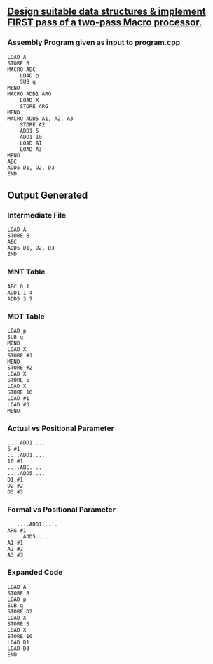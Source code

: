 <h2>
  
[ Design suitable data structures & implement FIRST pass of a two-pass Macro processor. ](https://github.com/toaryangupta/LPCC/blob/main/Assignment%2002/program.cpp)

</h2>

<h3> Assembly Program  given as input to program.cpp</h3>

```assembly
LOAD A
STORE B
MACRO ABC
    LOAD p
    SUB q
MEND
MACRO ADD1 ARG
    LOAD X
    STORE ARG
MEND
MACRO ADD5 A1, A2, A3
    STORE A2
    ADD1 5
    ADD1 10
    LOAD A1
    LOAD A3
MEND
ABC
ADD5 D1, D2, D3
END
  ```

<h2> Output Generated</h2>

<p> <h3> Intermediate File </h3> 

```assembly
LOAD A
STORE B
ABC
ADD5 D1, D2, D3
END
```
</p>

<p> <h3> MNT Table </h3> 

```assembly
ABC 0 1
ADD1 1 4
ADD5 3 7
```
</p>

<p> <h3> MDT Table</h3> 

```assembly
LOAD p 
SUB q 
MEND
LOAD X 
STORE #1 
MEND
STORE #2 
LOAD X 
STORE 5 
LOAD X 
STORE 10 
LOAD #1 
LOAD #3 
MEND
```
</p>

<p> <h3> Actual vs Positional Parameter</h3> 

```assembly
....ADD1....
5 #1
....ADD1....
10 #1
....ABC....
....ADD5....
D1 #1
D2 #2
D3 #3
```

</p>

<p> <h3> Formal vs Positional Parameter</h3>  

```assembly
  .....ADD1.....
ARG #1
.....ADD5.....
A1 #1
A2 #2
A3 #3

  ```
  </p>

<p> <h3> Expanded Code</h3> 

  ```assembly
  LOAD A
STORE B
LOAD p 
SUB q 
STORE D2 
LOAD X 
STORE 5 
LOAD X 
STORE 10 
LOAD D1 
LOAD D3 
END

  ```
  </p>

